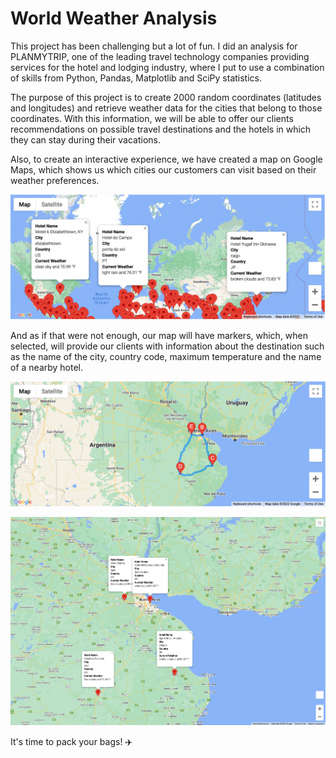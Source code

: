 # World Weather Analysis

This project has been challenging but a lot of fun. I did an analysis for PLANMYTRIP, one of the leading travel technology companies providing services for the hotel and lodging industry, where I put to use a combination of skills from Python, Pandas, Matplotlib and SciPy statistics.

The purpose of this project is to create 2000 random coordinates (latitudes and longitudes) and retrieve weather data for the cities that belong to those coordinates.
With this information, we will be able to offer our clients recommendations on possible travel destinations and the hotels in which they can stay during their vacations.

Also, to create an interactive experience, we have created a map on Google Maps, which shows us which cities our customers can visit based on their weather preferences.

![](Vacation_Search/WeatherPy_vaction_map.png)

And as if that were not enough, our map will have markers, which, when selected, will provide our clients with information about the destination such as the name of the city, country code, maximum temperature and the name of a nearby hotel.

![](Vacation_Itinerary/WeatherPy_travel_map.png)

![](Vacation_Itinerary/WeatherPy_travel_map_markers.png)

It's time to pack your bags! ✈️

